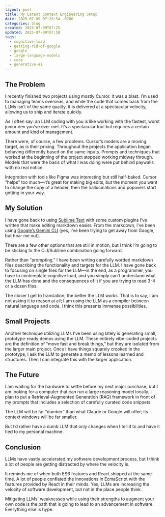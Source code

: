 ```yaml
---
layout: post
title: My Latest Context Engineering Setup
date: 2025-07-09 07:25:54 -0700
categories: blog
created: 2025-07-09T07:25
updated: 2025-07-09T07:58
tags:
  - cognitive-load
  - getting-rid-of-google
  - google
  - large-language-models
  - code
  - generative-ai
---
```

## The Problem

I recently finished two projects using mostly Cursor. It was a blast. I’m used to managing teams overseas, and while the code that comes back from the LLMs isn’t of the same quality, it is delivered at a spectacular velocity, allowing us to ship and iterate quickly.

As I often say: an LLM coding with you is like working with the fastest, worst junior dev you’ve ever met. It’s a spectacular tool but requires a certain amount and kind of management.

There were, of course, a few problems. Cursor’s models are a moving target, as is their pricing. Throughout the projects the application began behaving differently based on the same inputs. Prompts and techniques that worked at the beginning of the project stopped working midway through. Models that were the basis of what I was doing were put behind paywalls with no real notice.

Integration with tools like Figma was interesting but still half-baked. Cursor “helps” too much—it’s great for making big edits, but the moment you want to change the copy of a header, then the hallucinations and popovers start getting in your way.

## My Solution

I have gone back to using [Sublime Text](https://www.sublimetext.com/) with some custom plugins I’ve written that make editing markdown easier. From the markdown, I’ve been using [Google’s Gemini CLI](https://github.com/google-gemini/gemini-cli) (yes, I’ve been trying to get away from Google, but hear me out).

There are a few other options that are still in motion, but I think I’m going to be sticking to the CLI/Sublime combination going forward.

Rather than “prompting,” I have been writing carefully worded markdown files describing the functionality and targets for the LLM. I have gone back to focusing on single files for the LLM—in the end, as a programmer, you have to contemplate cognitive load, and you simply can’t understand what the LLM has done and the consequences of it if you are trying to read 3-4 or a dozen files.

The closer I get to translation, the better the LLM works. That is to say, I am not asking it to reason at all; I am using the LLM as a compiler between natural language and code. I think this presents immense possibilities.

## Small Projects

Another technique utilizing LLMs I’ve been using lately is generating small, prototype-ready demos using the LLM. These entirely vibe-coded projects are the definition of “move fast and break things,” but they are isolated from the larger main project. Once I have things squarely crooked in the prototype, I ask the LLM to generate a memo of lessons learned and structures. Then I can integrate this with the larger application.
## The Future

I am waiting for the hardware to settle before my next major purchase, but I am looking for a computer that can run a large reasoning model locally. I plan to put a Retrieval-Augmented Generation (RAG) framework in front of my prompts that includes a selection of carefully curated code snippets.

The LLM will be far “dumber” than what Claude or Google will offer; its context windows will be far smaller.

But I’d rather have a dumb LLM that only changes when I tell it to and have it tied to my personal machine.

## Conclusion


LLMs have vastly accelerated my software development process, but I think a lot of people are getting distracted by where the velocity is.

It reminds me of when both ES6 features and React shipped at the same time. A lot of people conflated the innovations in EcmaScript with the features provided by React in their minds. Yes, LLMs are increasing the velocity of software development, but not in the place people think.

Mitigating LLMs' weaknesses while using their strengths to augment your own code is the path that is going to lead to an advancement in software. Everything else is hype.
